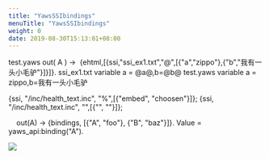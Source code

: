 ```yaml
---
title: "YawsSSIbindings"
menuTitle: "YawsSSIbindings"
weight: 0
date: 2019-08-30T15:13:01+08:00
---
```

test.yaws
<erl>
out( A ) ->
 {ehtml,[{ssi,"ssi_ex1.txt","@",[{"a","zippo"},{"b","我有一头小毛驴"}]}]}.
</erl>
ssi_ex1.txt
variable a = @a@,b=@b@
test.yaws
variable a = zippo,b=我有一头小毛驴

{ssi, "/inc/health_text.inc", "%",[{"embed", "choosen"}]};
{ssi, "/inc/health_text.inc", "",[{"", ""}]};

<erl>
    out(A) -> {bindings, [{"A", "foo"}, {"B", "baz"}]}.
</erl>
Value = yaws_api:binding("A").

![](images/screenshot_1527428611174.png)
